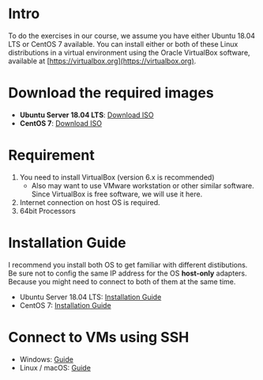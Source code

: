 # Intro
To do the exercises in our course, we assume you have either Ubuntu 18.04 LTS or CentOS 7 available. You can install either or both of these Linux distributions in a virtual environment using the Oracle VirtualBox software, available at [https://virtualbox.org](https://virtualbox.org).

# Download the required images
- **Ubuntu Server 18.04 LTS**: [Download ISO](https://releases.ubuntu.com/18.04/ubuntu-18.04.6-live-server-amd64.iso)
- **CentOS 7**: [Download ISO](http://mirrors.standaloneinstaller.com/centos/7.9.2009/isos/x86_64/CentOS-7-x86_64-NetInstall-2009.iso)


# Requirement
1. You need to install VirtualBox (version 6.x is recommended)
    - Also may want to use VMware workstation or other similar software. Since VirtualBox is free software, we will use it here.
2. Internet connection on host OS is required.
3. 64bit Processors

# Installation Guide
I recommend you install both OS to get familiar with different distibutions. Be sure not to config the same IP address for the OS **host-only** adapters. Because you might need to connect to both of them at the same time.
- Ubuntu Server 18.04 LTS: [Installation Guide](UBUNTU-README.md)
- CentOS 7: [Installation Guide](CENTOS-README.md)

# Connect to VMs using SSH
- Windows: [Guide](SSH-README.md#windows-os)
- Linux / macOS: [Guide](SSH-README.md#linux--macos)